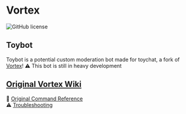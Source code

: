 # Vortex
 ![GitHub license](https://img.shields.io/github/license/ya64/Toybot)


## Toybot
Toybot is a potential custom moderation bot made for toychat, a fork of [Vortex](https://www.github.com/jagrosh/Vortex)!
⚠ This bot is still in heavy development

## [Original Vortex Wiki](https://github.com/jagrosh/Vortex/wiki)
📜 [Original Command Reference](https://github.com/jagrosh/Vortex/wiki/Commands)  
⚠ [Troubleshooting](https://github.com/jagrosh/Vortex/wiki/Troubleshooting)
